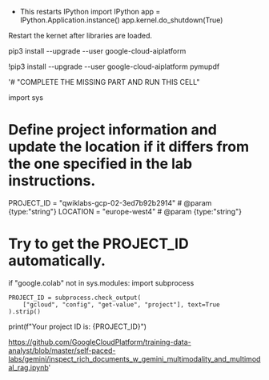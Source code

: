 
- This restarts IPython
import IPython
app = IPython.Application.instance()
app.kernel.do_shutdown(True)

Restart the kernet after libraries are loaded.


pip3 install --upgrade --user google-cloud-aiplatform

!pip3 install --upgrade --user google-cloud-aiplatform pymupdf


'# "COMPLETE THE MISSING PART AND RUN THIS CELL"

import sys

# Define project information and update the location if it differs from the one specified in the lab instructions.
PROJECT_ID = "qwiklabs-gcp-02-3ed7b92b2914"  # @param {type:"string"}
LOCATION = "europe-west4"  # @param {type:"string"}

# Try to get the PROJECT_ID automatically.
if "google.colab" not in sys.modules:
    import subprocess

    PROJECT_ID = subprocess.check_output(
        ["gcloud", "config", "get-value", "project"], text=True
    ).strip()

print(f"Your project ID is: {PROJECT_ID}")



https://github.com/GoogleCloudPlatform/training-data-analyst/blob/master/self-paced-labs/gemini/inspect_rich_documents_w_gemini_multimodality_and_multimodal_rag.ipynb'